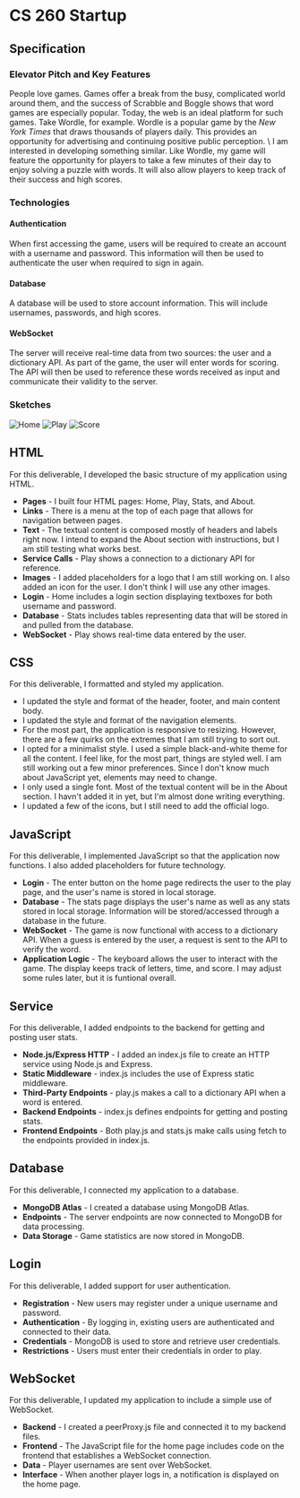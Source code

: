 # **CS 260 Startup**

## Specification

### Elevator Pitch and Key Features
  People love games. Games offer a break from the busy, complicated world around them, and the success of Scrabble and Boggle shows that word games are especially popular. Today, the web is an ideal platform for such games. Take Wordle, for example. Wordle is a popular game by the *New York Times* that draws thousands of players daily. This provides an opportunity for advertising and continuing positive public perception.
\  I am interested in developing something similar. Like Wordle, my game will feature the opportunity for players to take a few minutes of their day to enjoy solving a puzzle with words. It will also allow players to keep track of their success and high scores.

### Technologies
#### Authentication
  When first accessing the game, users will be required to create an account with a username and password. This information will then be used to authenticate the user when required to sign in again.
#### Database
  A database will be used to store account information. This will include usernames, passwords, and high scores. 
#### WebSocket
  The server will receive real-time data from two sources: the user and a dictionary API. As part of the game, the user will enter words for scoring. The API will then be used to reference these words received as input and communicate their validity to the server.

### Sketches
![Home](https://github.com/Spencer-Gardner/CS_260/assets/120418845/18f9f269-fd16-4b34-bb2d-4782118a2cfb)
![Play](https://github.com/Spencer-Gardner/CS_260/assets/120418845/eaac79c1-e788-46b5-a9e1-e6710e97d10b)
![Score](https://github.com/Spencer-Gardner/CS_260/assets/120418845/801e5261-3ecb-4195-b526-56607f964d1a)

## HTML
For this deliverable, I developed the basic structure of my application using HTML.
- **Pages** - I built four HTML pages: Home, Play, Stats, and About. 
- **Links** - There is a menu at the top of each page that allows for navigation between pages.
- **Text** - The textual content is composed mostly of headers and labels right now. I intend to expand the About section with instructions, but I am still testing what works best. 
- **Service Calls** - Play shows a connection to a dictionary API for reference.
- **Images** - I added placeholders for a logo that I am still working on. I also added an icon for the user. I don't think I will use any other images.
- **Login** - Home includes a login section displaying textboxes for both username and password.
- **Database** - Stats includes tables representing data that will be stored in and pulled from the database.
- **WebSocket** - Play shows real-time data entered by the user.

## CSS
For this deliverable, I formatted and styled my application.
- I updated the style and format of the header, footer, and main content body.
- I updated the style and format of the navigation elements.
- For the most part, the application is responsive to resizing. However, there are a few quirks on the extremes that I am still trying to sort out.
- I opted for a minimalist style. I used a simple black-and-white theme for all the content. I feel like, for the most part, things are styled well. I am still working out a few minor preferences. Since I don't know much about JavaScript yet, elements may need to change.
- I only used a single font. Most of the textual content will be in the About section. I havn't added it in yet, but I'm almost done writing everything.
- I updated a few of the icons, but I still need to add the official logo.

## JavaScript
For this deliverable, I implemented JavaScript so that the application now functions. I also added placeholders for future technology.
- **Login** - The enter button on the home page redirects the user to the play page, and the user's name is stored in local storage.
- **Database** - The stats page displays the user's name as well as any stats stored in local storage. Information will be stored/accessed through a database in the future.
- **WebSocket** - The game is now functional with access to a dictionary API. When a guess is entered by the user, a request is sent to the API to verify the word.
- **Application Logic** - The keyboard allows the user to interact with the game. The display keeps track of letters, time, and score. I may adjust some rules later, but it is funtional overall.

## Service
For this deliverable, I added endpoints to the backend for getting and posting user stats.
- **Node.js/Express HTTP** - I added an index.js file to create an HTTP service using Node.js and Express.
- **Static Middleware** - index.js includes the use of Express static middleware.
- **Third-Party Endpoints** - play.js makes a call to a dictionary API when a word is entered.
- **Backend Endpoints** - index.js defines endpoints for getting and posting stats.
- **Frontend Endpoints** - Both play.js and stats.js make calls using fetch to the endpoints provided in index.js.

## Database
For this deliverable, I connected my application to a database.
- **MongoDB Atlas** - I created a database using MongoDB Atlas.
- **Endpoints** - The server endpoints are now connected to MongoDB for data processing.
- **Data Storage** - Game statistics are now stored in MongoDB.

## Login
For this deliverable, I added support for user authentication. 
- **Registration** - New users may register under a unique username and password.
- **Authentication** - By logging in, existing users are authenticated and connected to their data.
- **Credentials** - MongoDB is used to store and retrieve user credentials.
- **Restrictions** - Users must enter their credentials in order to play.

## WebSocket
For this deliverable, I updated my application to include a simple use of WebSocket. 
- **Backend** - I created a peerProxy.js file and connected it to my backend files.
- **Frontend** - The JavaScript file for the home page includes code on the frontend that establishes a WebSocket connection.
- **Data** - Player usernames are sent over WebSocket.
- **Interface** - When another player logs in, a notification is displayed on the home page.
